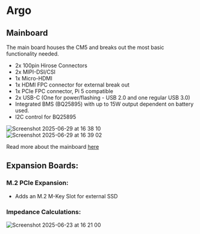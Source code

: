 # Argo

## Mainboard
The main board houses the CM5 and breaks out the most basic functionality needed.

- 2x 100pin Hirose Connectors
- 2x MIPI-DSI/CSI
- 1x Micro-HDMI
- 1x HDMI FPC connector for external break out
- 1x PCIe FPC connector, Pi 5 compatible
- 2x USB-C (One for power/flashing - USB 2.0 and one regular USB 3.0)
- Integrated BMS (BQ25895) with up to 15W output dependent on battery used.
- I2C control for BQ25895
  
![Screenshot 2025-06-29 at 16 38 10](https://github.com/user-attachments/assets/39c998c6-869e-438a-ada8-2e50c2cf9fd6)
![Screenshot 2025-06-29 at 16 39 02](https://github.com/user-attachments/assets/b91c2f8f-2672-4234-bbd9-1b4975fe4b93)

Read more about the mainboard [here](./mainboard.md)

## Expansion Boards:

### M.2 PCIe Expansion:
- Adds an M.2 M-Key Slot for external SSD

### Impedance Calculations:

![Screenshot 2025-06-23 at 16 21 00](https://github.com/user-attachments/assets/02575efe-898f-4290-9d9e-e47086548d54)
